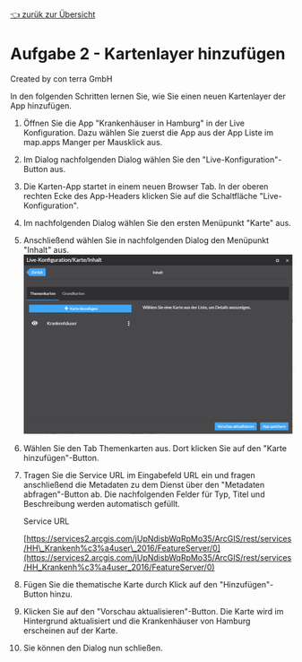 [:point_left: zurük zur Übersicht](README.md)

Aufgabe 2 - Kartenlayer hinzufügen
=====================================================

Created by con terra GmbH

In den folgenden Schritten lernen Sie, wie Sie einen neuen Kartenlayer der App hinzufügen.

1.  Öffnen Sie die App "Krankenhäuser in Hamburg" in der Live Konfiguration. Dazu wählen Sie zuerst die App aus der App Liste im map.apps Manger per Mausklick aus.
2.  Im Dialog nachfolgenden Dialog wählen Sie den "Live-Konfiguration"-Button aus.
3.  Die Karten-App startet in einem neuen Browser Tab. In der oberen rechten Ecke des App-Headers klicken Sie auf die Schaltfläche "Live-Konfiguration".
4.  Im nachfolgenden Dialog wählen Sie den ersten Menüpunkt "Karte" aus.
5.  Anschließend wählen Sie in nachfolgenden Dialog den Menüpunkt "Inhalt" aus.
    ![](attachments/339383853/339383932.png)
6.  Wählen Sie den Tab Themenkarten aus. Dort klicken Sie auf den "Karte hinzufügen"-Button.
7.  Tragen Sie die Service URL im Eingabefeld URL ein und fragen anschließend die Metadaten zu dem Dienst über den "Metadaten abfragen"-Button ab. Die nachfolgenden Felder für Typ, Titel und Beschreibung werden automatisch gefüllt.

    Service URL

    [https://services2.arcgis.com/jUpNdisbWqRpMo35/ArcGIS/rest/services/HH\_Krankenh%c3%a4user\_2016/FeatureServer/0](https://services2.arcgis.com/jUpNdisbWqRpMo35/ArcGIS/rest/services/HH_Krankenh%c3%a4user_2016/FeatureServer/0)

8.  Fügen Sie die thematische Karte durch Klick auf den "Hinzufügen"-Button hinzu.
9.  Klicken Sie auf den "Vorschau aktualisieren"-Button. Die Karte wird im Hintergrund aktualisiert und die Krankenhäuser von Hamburg erscheinen auf der Karte.
10. Sie können den Dialog nun schließen.

